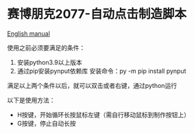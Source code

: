 # 赛博朋克2077-自动点击制造脚本

[English manual](https://github.com/zi6xuan/python-Cyberpunk2077-autoClick/blob/main/README-en.md)

 使用之前必须要满足的条件：
 
 1. 安装python3.9以上版本
 2. 通过pip安装pynput依赖库
   安装命令：py -m pip install pynput
 
 满足以上两个条件以后，就可以双击或者右键，通过python运行
 
 以下是使用方法：
 
 - H按键，开始循环长按鼠标左键（需自行移动鼠标到制作按钮上）
 - G按键，停止自动长按

